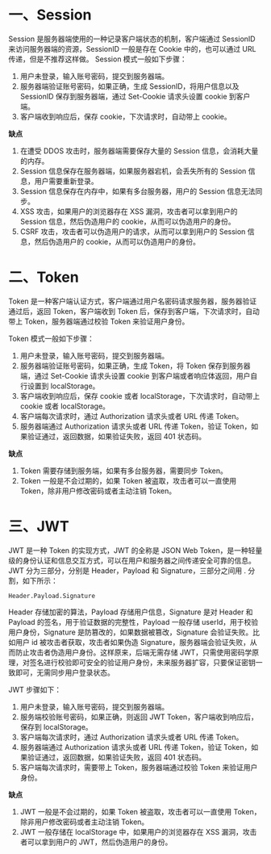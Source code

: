 # 一、Session

Session 是服务器端使用的一种记录客户端状态的机制，客户端通过 SessionID 来访问服务器端的资源，SessionID 一般是存在 Cookie 中的，也可以通过 URL 传递，但是不推荐这样做。
Session 模式一般如下步骤：

1. 用户未登录，输入账号密码，提交到服务器端。
2. 服务器端验证账号密码，如果正确，生成 SessionID，将用户信息以及 SessionID 保存到服务器端，通过 Set-Cookie 请求头设置 cookie 到客户端。
3. 客户端收到响应后，保存 cookie，下次请求时，自动带上 cookie。

**缺点**
1. 在遭受 DDOS 攻击时，服务器端需要保存大量的 Session 信息，会消耗大量的内存。
2. Session 信息保存在服务器端，如果服务器宕机，会丢失所有的 Session 信息，用户需要重新登录。
3. Session 信息保存在内存中，如果有多台服务器，用户的 Session 信息无法同步。
4. XSS 攻击，如果用户的浏览器存在 XSS 漏洞，攻击者可以拿到用户的 Session 信息，然后伪造用户的 cookie，从而可以伪造用户的身份。
5. CSRF 攻击，攻击者可以伪造用户的请求，从而可以拿到用户的 Session 信息，然后伪造用户的 cookie，从而可以伪造用户的身份。

# 二、Token

Token 是一种客户端认证方式，客户端通过用户名密码请求服务器，服务器验证通过后，返回 Token，客户端收到 Token 后，保存到客户端，下次请求时，自动带上 Token，服务器端通过校验 Token 来验证用户身份。

Token 模式一般如下步骤：

1. 用户未登录，输入账号密码，提交到服务器端。
2. 服务器端验证账号密码，如果正确，生成 Token，将 Token 保存到服务器端，通过 Set-Cookie 请求头设置 cookie 到客户端或者响应体返回，用户自行设置到 localStorage。
3. 客户端收到响应后，保存 cookie 或者 localStorage，下次请求时，自动带上 cookie 或者 localStorage。
4. 客户端每次请求时，通过 Authorization 请求头或者 URL 传递 Token。
5. 服务器端通过 Authorization 请求头或者 URL 传递 Token，验证 Token，如果验证通过，返回数据，如果验证失败，返回 401 状态码。

**缺点**
1. Token 需要存储到服务端，如果有多台服务器，需要同步 Token。
2. Token 一般是不会过期的，如果 Token 被盗取，攻击者可以一直使用 Token，除非用户修改密码或者主动注销 Token。
  
# 三、JWT

JWT 是一种 Token 的实现方式，JWT 的全称是 JSON Web Token，是一种轻量级的身份认证和信息交互方式，可以在用户和服务器之间传递安全可靠的信息。
JWT 分为三部分，分别是 Header，Payload 和 Signature，三部分之间用 . 分割，如下所示：

```
Header.Payload.Signature
```
Header 存储加密的算法，Payload 存储用户信息，Signature 是对 Header 和 Payload 的签名，用于验证数据的完整性，Payload 一般存储 userId，用于校验用户身份，Signature 是防篡改的，如果数据被篡改，Signature 会验证失败。比如用户 id 被攻击者获取，攻击者如果伪造 Signature，服务器端会验证失败，从而防止攻击者伪造用户身份。这样原来，后端无需存储 JWT，只需使用密码学原理，对签名进行校验即可安全的验证用户身份，未来服务器扩容，只要保证密钥一致即可，无需同步用户登录状态。

JWT 步骤如下：
1. 用户未登录，输入账号密码，提交到服务器端。
2. 服务端校验账号密码，如果正确，则返回 JWT Token，客户端收到响应后，保存到 localStorage。
3. 客户端每次请求时，通过 Authorization 请求头或者 URL 传递 Token。
4. 服务器端通过 Authorization 请求头或者 URL 传递 Token，验证 Token，如果验证通过，返回数据，如果验证失败，返回 401 状态码。
5. 客户端每次请求时，需要带上 Token，服务器端通过校验 Token 来验证用户身份。
   

**缺点**
1. JWT 一般是不会过期的，如果 Token 被盗取，攻击者可以一直使用 Token，除非用户修改密码或者主动注销 Token。
2. JWT 一般存储在 localStorage 中，如果用户的浏览器存在 XSS 漏洞，攻击者可以拿到用户的 JWT，然后伪造用户的身份。


